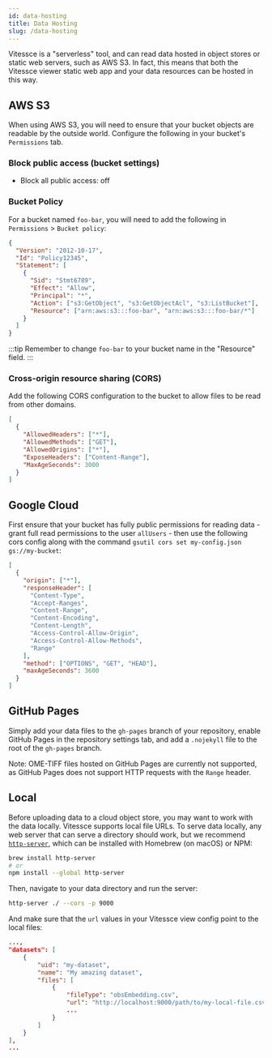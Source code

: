 ```yaml
---
id: data-hosting
title: Data Hosting
slug: /data-hosting
---
```


Vitessce is a "serverless" tool, and can read data hosted in object stores or static web servers, such as AWS S3. In fact, this means that both the Vitessce viewer static web app and your data resources can be hosted in this way.

## AWS S3

When using AWS S3, you will need to ensure that your bucket objects are readable by the outside world.
Configure the following in your bucket's `Permissions` tab.

### Block public access (bucket settings)

- Block all public access: off

### Bucket Policy

For a bucket named `foo-bar`, you will need to add the following in `Permissions` > `Bucket policy`:

```json
{
  "Version": "2012-10-17",
  "Id": "Policy12345",
  "Statement": [
    {
      "Sid": "Stmt6789",
      "Effect": "Allow",
      "Principal": "*",
      "Action": ["s3:GetObject", "s3:GetObjectAcl", "s3:ListBucket"],
      "Resource": ["arn:aws:s3:::foo-bar", "arn:aws:s3:::foo-bar/*"]
    }
  ]
}
```

:::tip
Remember to change `foo-bar` to your bucket name in the "Resource" field.
:::

### Cross-origin resource sharing (CORS)

Add the following CORS configuration to the bucket to allow files to be read from other domains.

```json
[
  {
    "AllowedHeaders": ["*"],
    "AllowedMethods": ["GET"],
    "AllowedOrigins": ["*"],
    "ExposeHeaders": ["Content-Range"],
    "MaxAgeSeconds": 3000
  }
]
```

## Google Cloud

First ensure that your bucket has fully public permissions for reading data - grant full read permissions to the user `allUsers` - then use the following cors config along with the command `gsutil cors set my-config.json gs://my-bucket`:

```json title="my-config.json"
[
  {
    "origin": ["*"],
    "responseHeader": [
      "Content-Type",
      "Accept-Ranges",
      "Content-Range",
      "Content-Encoding",
      "Content-Length",
      "Access-Control-Allow-Origin",
      "Access-Control-Allow-Methods",
      "Range"
    ],
    "method": ["OPTIONS", "GET", "HEAD"],
    "maxAgeSeconds": 3600
  }
]
```

<!--
## Zenodo

TODO
-->

## GitHub Pages

Simply add your data files to the `gh-pages` branch of your repository, enable GitHub Pages in the repository settings tab, and add a `.nojekyll` file to the root of the `gh-pages` branch.

Note: OME-TIFF files hosted on GitHub Pages are currently not supported, as GitHub Pages does not support HTTP requests with the `Range` header.

## Local

Before uploading data to a cloud object store, you may want to work with the data locally.
Vitessce supports local file URLs.
To serve data locally, any web server that can serve a directory should work, but we recommend [`http-server`](https://www.npmjs.com/package/http-server), which can be installed with Homebrew (on macOS) or NPM:

```sh
brew install http-server
# or
npm install --global http-server
```

Then, navigate to your data directory and run the server:

```sh
http-server ./ --cors -p 9000
```

And make sure that the `url` values in your Vitessce view config point to the local files:

```json
...,
"datasets": [
    {
        "uid": "my-dataset",
        "name": "My amazing dataset",
        "files": [
            {
                "fileType": "obsEmbedding.csv",
                "url": "http://localhost:9000/path/to/my-local-file.csv",
                ...
            }
        ]
    }
],
...
```

